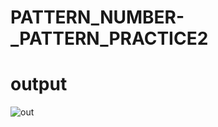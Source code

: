 # PATTERN_NUMBER-_PATTERN_PRACTICE2

# output
![out](https://user-images.githubusercontent.com/115396834/209920611-1bfd9d7a-5dcf-4e23-9d79-c997283960e1.png)

